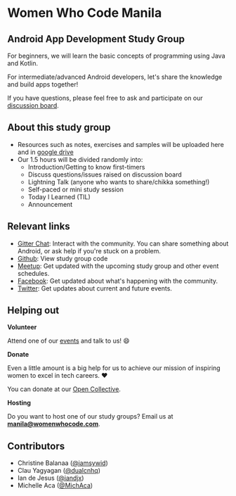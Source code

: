 # Women Who Code Manila

## Android App Development Study Group

For beginners, we will learn the basic concepts of
programming using Java and Kotlin.

For intermediate/advanced Android developers, let's share the knowledge and build apps together!

If you have questions, please feel free to ask and participate on our [discussion
board](https://www.meetup.com/Women-Who-Code-Manila/messages/boards/forum/24291952).

## About this study group

* Resources such as notes, exercises and samples will be uploaded here and in [google drive](https://drive.google.com/drive/u/0/folders/0B5e6z53Ajo7AcFFzRGVOZk1qSnM)
* Our 1.5 hours will be divided randomly into:
    - Introduction/Getting to know first-timers
    - Discuss questions/issues raised on discussion board
    - Lightning Talk (anyone who wants to share/chikka something!)
    - Self-paced or mini study session
    - Today I Learned (TIL)
    - Announcement

## Relevant links

- [Gitter Chat](https://gitter.im/WWCodeManila/Android): Interact with the community. You can share something about Android, or ask help if you're stuck on a problem.
- [Github](https://github.com/wwcodemanila/WWCodeManila-Android): View study group code
- [Meetup](https://meetup.com/Women-Who-Code-Manila): Get updated with the upcoming study group and other event schedules.
- [Facebook](https://facebook.com/wwcodemanila): Get updated about what's happening with the community.
- [Twitter](https://twitter.com/wwcodemanila): Get updates about current and future events.

## Helping out

**Volunteer**

Attend one of our [events](https://bit.ly/wwcodemanilameetups) and talk to us! :smile:

**Donate**

Even a little amount is a big help for us to achieve our mission of inspiring women to excel in tech careers. :heart:

You can donate at our [Open Collective](https://opencollective.com/wwcodemanila).

**Hosting**

Do you want to host one of our study groups? Email us at **manila@womenwhocode.com**.

## Contributors
- Christine Balanaa ([@iamsywid](https://github.com/iamsywid))
- Clau Yagyagan ([@dualcnhq](https://github.com/dualcnhq))
- Ian de Jesus ([@iandjx](https://github.com/iandjx))
- Michelle Aca ([@MichAca](https://github.com/MichAca))
